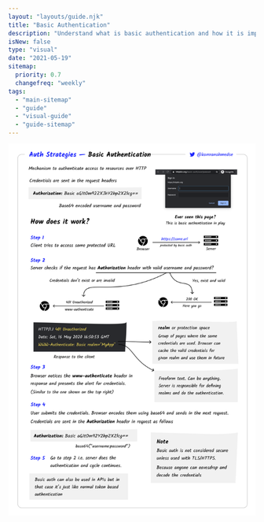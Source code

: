 ```yaml
---
layout: "layouts/guide.njk"
title: "Basic Authentication"
description: "Understand what is basic authentication and how it is implemented"
isNew: false
type: "visual"
date: "2021-05-19"
sitemap:
  priority: 0.7
  changefreq: "weekly"
tags:
  - "main-sitemap"
  - "guide"
  - "visual-guide"
  - "guide-sitemap"
---
```


[![](/assets/guides/basic-authentication.png)](/assets/guides/basic-authentication.png)

